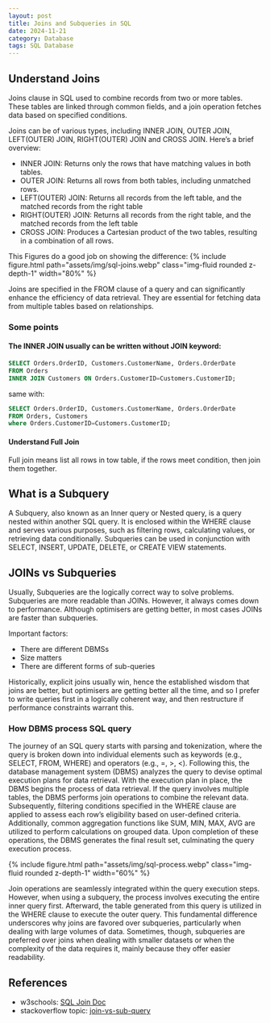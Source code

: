 ```yaml
---
layout: post
title: Joins and Subqueries in SQL
date: 2024-11-21
category: Database
tags: SQL Database
---
```


## Understand Joins

Joins clause in SQL used to combine records from two or more tables. These tables are linked through common fields, and a join operation fetches data based on specified conditions. 

Joins can be of various types, including INNER JOIN, OUTER JOIN, LEFT(OUTER) JOIN, RIGHT(OUTER) JOIN and CROSS JOIN. Here’s a brief overview:

- INNER JOIN: Returns only the rows that have matching values in both tables.
- OUTER JOIN: Returns all rows from both tables, including unmatched rows.
- LEFT(OUTER) JOIN: Returns all records from the left table, and the matched records from the right table
- RIGHT(OUTER) JOIN: Returns all records from the right table, and the matched records from the left table
- CROSS JOIN: Produces a Cartesian product of the two tables, resulting in a combination of all rows.

This Figures do a good job on showing the difference:
{% include figure.html path="assets/img/sql-joins.webp" class="img-fluid rounded z-depth-1" width="80%" %}

Joins are specified in the FROM clause of a query and can significantly enhance the efficiency of data retrieval. They are essential for fetching data from multiple tables based on relationships.

### Some points

#### The INNER JOIN usually can be written without JOIN keyword: 
```sql
SELECT Orders.OrderID, Customers.CustomerName, Orders.OrderDate
FROM Orders
INNER JOIN Customers ON Orders.CustomerID=Customers.CustomerID;
```
same with:
```sql
SELECT Orders.OrderID, Customers.CustomerName, Orders.OrderDate
FROM Orders, Customers
where Orders.CustomerID=Customers.CustomerID;
```

#### Understand Full Join

Full join means list all rows in tow table, if the rows meet condition, then join them together.

## What is a Subquery

A Subquery, also known as an Inner query or Nested query, is a query nested within another SQL query. It is enclosed within the WHERE clause and serves various purposes, such as filtering rows, calculating values, or retrieving data conditionally. Subqueries can be used in conjunction with SELECT, INSERT, UPDATE, DELETE, or CREATE VIEW statements.

## JOINs vs Subqueries

Usually, Subqueries are the logically correct way to solve problems. Subqueries are more readable than JOINs. However, it always comes down to performance. Although optimisers are getting better, in most cases JOINs are faster than subqueries.

Important factors:
- There are different DBMSs
- Size matters
- There are different forms of sub-queries

Historically, explicit joins usually win, hence the established wisdom that joins are better, but optimisers are getting better all the time, and so I prefer to write queries first in a logically coherent way, and then restructure if performance constraints warrant this.

### How DBMS process SQL query

The journey of an SQL query starts with parsing and tokenization, where the query is broken down into individual elements such as keywords (e.g., SELECT, FROM, WHERE) and operators (e.g., =, >, <). Following this, the database management system (DBMS) analyzes the query to devise optimal execution plans for data retrieval. With the execution plan in place, the DBMS begins the process of data retrieval. If the query involves multiple tables, the DBMS performs join operations to combine the relevant data. Subsequently, filtering conditions specified in the WHERE clause are applied to assess each row’s eligibility based on user-defined criteria. Additionally, common aggregation functions like SUM, MIN, MAX, AVG are utilized to perform calculations on grouped data. Upon completion of these operations, the DBMS generates the final result set, culminating the query execution process.

{% include figure.html path="assets/img/sql-process.webp" class="img-fluid rounded z-depth-1" width="60%" %}

Join operations are seamlessly integrated within the query execution steps. However, when using a subquery, the process involves executing the entire inner query first. Afterward, the table generated from this query is utilized in the WHERE clause to execute the outer query. This fundamental difference underscores why joins are favored over subqueries, particularly when dealing with large volumes of data. Sometimes, though, subqueries are preferred over joins when dealing with smaller datasets or when the complexity of the data requires it, mainly because they offer easier readability.

## References

- w3schools: [SQL Join Doc](https://www.w3schools.com/sql/sql_join.asp)
- stackoverflow topic: [join-vs-sub-query](https://stackoverflow.com/questions/2577174/join-vs-sub-query)